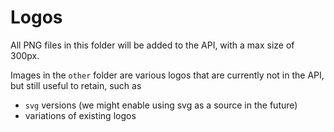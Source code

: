 # Logos

All PNG files in this folder will be added to the API, with a max size of 300px.

Images in the `other` folder are various logos that are currently not in the API, but still useful
to retain, such as
- `svg` versions (we might enable using svg as a source in the future)
- variations of existing logos

